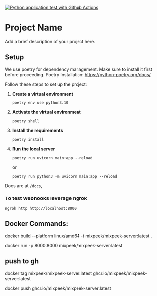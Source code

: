 [![Python application test with Github Actions](https://github.com/nux-ai/api/actions/workflows/python_app.yaml/badge.svg)](https://github.com/nux-ai/api/actions/workflows/python_app.yaml)

# Project Name

Add a brief description of your project here.

## Setup
We use poetry for dependency management. Make sure to install it first before proceeding.
Poetry Installation: https://python-poetry.org/docs/

Follow these steps to set up the project:

1. **Create a virtual environment**
   ```
   poetry env use python3.10
   ```

2. **Activate the virtual environment**
   ```
   poetry shell
   ```

3. **Install the requirements**
   ```
   poetry install
   ```

4. **Run the local server**
   ```
   poetry run uvicorn main:app --reload
   ```
    or
    ```
    poetry run python3 -m uvicorn main:app --reload
    ```

Docs are at `/docs`,


### To test webhooks leverage ngrok 

`ngrok http http://localhost:8000`


## Docker Commands:

docker build --platform linux/amd64 -t mixpeek/mixpeek-server:latest .

docker run -p 8000:8000 mixpeek/mixpeek-server:latest


## push to gh

docker tag mixpeek/mixpeek-server:latest ghcr.io/mixpeek/mixpeek-server:latest

docker push ghcr.io/mixpeek/mixpeek-server:latest
